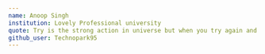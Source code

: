 ```yaml
---
name: Anoop Singh
institution: Lovely Professional university
quote: Try is the strong action in universe but when you try again and again it makes it the strongest in whole universe.
github_user: Technopark95
---
```

